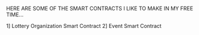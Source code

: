 HERE ARE SOME OF THE SMART CONTRACTS I LIKE TO MAKE IN MY FREE TIME...

1] Lottery Organization Smart Contract
2] Event Smart Contract
